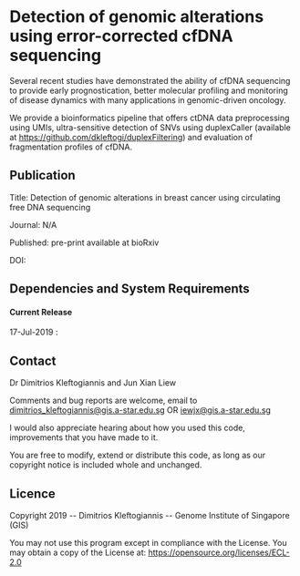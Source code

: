 # Detection of genomic alterations using error-corrected cfDNA sequencing

Several recent studies have demonstrated the ability of cfDNA sequencing to provide early prognostication, better molecular profiling and monitoring of disease dynamics with many applications in genomic-driven oncology. 

We provide a bioinformatics pipeline that offers ctDNA data preprocessing using UMIs, ultra-sensitive detection of SNVs using duplexCaller (available at https://github.com/dkleftogi/duplexFiltering) and evaluation of fragmentation profiles of cfDNA.


## Publication

Title: Detection of genomic alterations in breast cancer using circulating free DNA sequencing  

Journal: N/A

Published: pre-print available at bioRxiv

DOI: 

## Dependencies and System Requirements



#### Current Release

17-Jul-2019 : 


## Contact

Dr Dimitrios Kleftogiannis and Jun Xian Liew

Comments and bug reports are welcome, email to dimitrios_kleftogiannis@gis.a-star.edu.sg OR iewjx@gis.a-star.edu.sg

I would also appreciate hearing about how you used this code, improvements that you have made to it.
 
You are free to modify, extend or distribute this code, as long as our copyright notice is included whole and unchanged. 

## Licence

Copyright 2019 -- Dimitrios Kleftogiannis -- Genome Institute of Singapore (GIS)
       			
You may not use this program except in compliance with the License. You may obtain a copy of the License at: https://opensource.org/licenses/ECL-2.0


